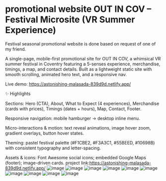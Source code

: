 # promotional website OUT IN COV – Festival Microsite (VR Summer Experience)
Festival seasonal promotional website is done based on request of one of my friend.

A single-page, mobile-first promotional site for OUT IN COV, a whimsical VR summer festival in Coventry featuring a 5-senses experience, merchandise, timings, a map, and contact details. Built as a lightweight static site with smooth scrolling, animated hero text, and a responsive nav.

Live demo: https://astonishing-malasada-839d9d.netlify.app/

✨ Highlights

Sections: Hero (CTA), About, What to Expect (4 experiences), Merchandise (cards with prices), Timings (dates + hours), Map, Contact, Footer.

Responsive navigation: mobile hamburger → desktop inline menu.

Micro-interactions & motion: text reveal animations, image hover zoom, gradient overlays, button hover states.

Theming: pastel festival palette (#F1CBE2, #F3A3C1, #55BEED, #10698B) with consistent typography and letter-spacing.

Assets & icons: Font Awesome social icons; embedded Google Maps (footer); image-driven cards.
project link:https://astonishing-malasada-839d9d.netlify.app/
![image](https://user-images.githubusercontent.com/106692695/213871683-26dfdb02-d280-4586-bc98-cb92545ca110.png)
![image](https://user-images.githubusercontent.com/106692695/213871761-85e4332e-edaf-4d3c-89cb-0dc55461d1b5.png)
![image](https://user-images.githubusercontent.com/106692695/213871800-9932d7cc-2c56-4f76-b1e8-789fae6c56ee.png)
![image](https://user-images.githubusercontent.com/106692695/213871801-27a6a326-3e90-40f7-83c3-e01937dba2b5.png)
![image](https://user-images.githubusercontent.com/106692695/213871807-428352fe-fa00-4709-83a7-57a87dc927bf.png)
![image](https://user-images.githubusercontent.com/106692695/213871815-14dd698e-0848-4bb2-a50f-fdf3047a9ac4.png)
![image](https://user-images.githubusercontent.com/106692695/213871836-60f15328-fa3f-4220-8d9a-00323ab58fb5.png)
![image](https://user-images.githubusercontent.com/106692695/213871918-1e32a2e2-942c-40e1-932c-3c6f46b6596d.png)
![image](https://user-images.githubusercontent.com/106692695/213871923-5575244a-816a-42ab-8d9f-de5dfa51637c.png)
![image](https://user-images.githubusercontent.com/106692695/213871930-75f5409b-2157-474b-bbdc-6ed7fcb4e683.png)

